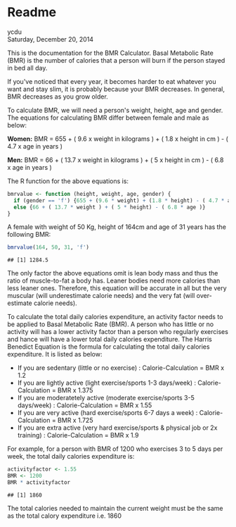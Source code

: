 # Readme
ycdu  
Saturday, December 20, 2014  

This is the documentation for the BMR Calculator. Basal Metabolic Rate (BMR) is the number of calories that a person will burn if the person stayed in bed all day.

If you've noticed that every year, it becomes harder to eat whatever you want and stay slim, it is probably because your BMR decreases. In general, BMR decreases as you grow older. 

To calculate BMR, we will need a person's weight, height, age and gender. The equations for calculating BMR differ between female and male as below:

**Women:** BMR = 655 + ( 9.6 x weight in kilograms ) + ( 1.8 x height in cm ) - ( 4.7 x age in years )

**Men:** BMR = 66 + ( 13.7 x weight in kilograms ) + ( 5 x height in cm ) - ( 6.8 x age in years )

The R function for the above equations is:


```r
bmrvalue <- function (height, weight, age, gender) {
  if (gender == 'f') {655 + (9.6 * weight) + (1.8 * height) - ( 4.7 * age )}
  else {66 + ( 13.7 * weight ) + ( 5 * height) - ( 6.8 * age )}
}
```

A female with weight of 50 Kg, height of 164cm and age of 31 years has the following BMR:


```r
bmrvalue(164, 50, 31, 'f')
```

```
## [1] 1284.5
```

The only factor the above equations omit is lean body mass and thus the ratio of muscle-to-fat a body has. Leaner bodies need more calories than less leaner ones. Therefore, this equation will be accurate in all but the very muscular (will underestimate calorie needs) and the very fat (will over-estimate calorie needs).

To calculate the total daily calories expenditure, an activity factor needs to be applied to Basal Metabolic Rate (BMR). A person who has little or no activity will has a lower activity factor than a person who regularly exercises and hance will have a lower total daily calories expenditure. The Harris Benedict Equation is the formula for calculating the total daily calories expenditure. It is listed as below:

* If you are sedentary (little or no exercise) : Calorie-Calculation = BMR x 1.2
* If you are lightly active (light exercise/sports 1-3 days/week) : Calorie-Calculation = BMR x 1.375
* If you are moderatetely active (moderate exercise/sports 3-5 days/week) : Calorie-Calculation = BMR x 1.55
* If you are very active (hard exercise/sports 6-7 days a week) : Calorie-Calculation = BMR x 1.725
* If you are extra active (very hard exercise/sports & physical job or 2x training) : Calorie-Calculation = BMR x 1.9

For example, for a person with BMR of 1200 who exercises 3 to 5 days per week, the total daily calories expenditure is:


```r
activityfactor <- 1.55
BMR <- 1200
BMR * activityfactor
```

```
## [1] 1860
```

The total calories needed to maintain the current weight must be the same as the total calory expenditure i.e. 1860




